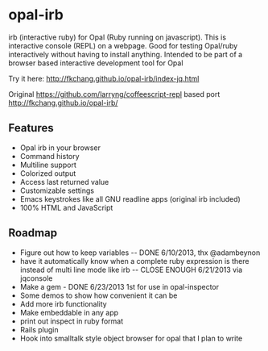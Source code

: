 opal-irb
=========

irb (interactive ruby) for Opal (Ruby running on javascript).  This is
interactive console (REPL) on a webpage. Good for testing Opal/ruby
interactively without having to install anything.  Intended to be part
of a browser based interactive development tool for Opal

Try it here: http://fkchang.github.io/opal-irb/index-jq.html

Original https://github.com/larryng/coffeescript-repl based port http://fkchang.github.io/opal-irb/

Features
--------
* Opal irb in your browser
* Command history
* Multiline support
* Colorized output
* Access last returned value
* Customizable settings
* Emacs keystrokes like all GNU readline apps (original irb included)
* 100% HTML and JavaScript


Roadmap
-------
* Figure out how to keep variables -- DONE 6/10/2013, thx @adambeynon
* have it automatically know when a complete ruby expression is there instead of multi line mode like irb -- CLOSE ENOUGH 6/21/2013 via jqconsole
* Make a gem - DONE 6/23/2013 1st for use in opal-inspector
* Some demos to show how convenient it can be
* Add more irb functionality
* Make embeddable in any app
* print out inspect in ruby format
* Rails plugin
* Hook into smalltalk style object browser for opal that I plan to write
